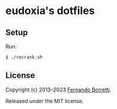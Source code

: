 # eudoxia's dotfiles

## Setup

Run:

```bash
$ ./recrank.sh
```

## License

Copyright (c) 2013–2023 [Fernando Borretti](https://borretti.me/).

Released under the MIT license.
